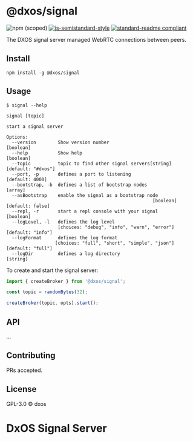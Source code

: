 # @dxos/signal

![npm (scoped)](https://img.shields.io/npm/v/@dxos/signal)
[![js-semistandard-style](https://img.shields.io/badge/code%20style-semistandard-brightgreen.svg?style=flat-square)](https://github.com/standard/semistandard)
[![standard-readme compliant](https://img.shields.io/badge/readme%20style-standard-brightgreen.svg?style=flat-square)](https://github.com/RichardLitt/standard-readme)

The DXOS signal server managed WebRTC connections between peers.

## Install

```
npm install -g @dxos/signal
```

## Usage

```
$ signal --help

signal [topic]

start a signal server

Options:
  --version        Show version number                                 [boolean]
  --help           Show help                                           [boolean]
  --topic          topic to find other signal servers[string] [default: "#dxos"]
  --port, -p       defines a port to listening                   [default: 4000]
  --bootstrap, -b  defines a list of bootstrap nodes                     [array]
  --asBootstrap    enable the signal as a bootstrap node
                                                      [boolean] [default: false]
  --repl, -r       start a repl console with your signal               [boolean]
  --logLevel, -l   defines the log level
                   [choices: "debug", "info", "warn", "error"] [default: "info"]
  --logFormat      defines the log format
                  [choices: "full", "short", "simple", "json"] [default: "full"]
  --logDir         defines a log directory                              [string]
```

To create and start the signal server:

```javascript
import { createBroker } from '@dxos/signal';

const topic = randomBytes(32);

createBroker(topic, opts).start();
```

## API

...

## Contributing

PRs accepted.

## License

GPL-3.0 © dxos

# DxOS Signal Server
